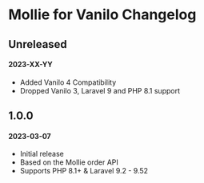 # Mollie for Vanilo Changelog

## Unreleased
#### 2023-XX-YY

- Added Vanilo 4 Compatibility
- Dropped Vanilo 3, Laravel 9 and PHP 8.1 support

## 1.0.0
#### 2023-03-07

- Initial release
- Based on the Mollie order API
- Supports PHP 8.1+ & Laravel 9.2 - 9.52
